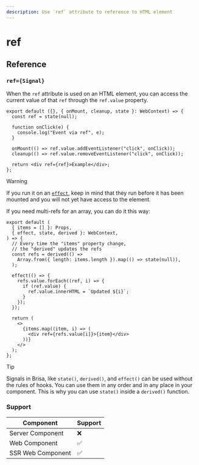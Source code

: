 ```yaml
---
description: Use `ref` attribute to reference to HTML element
---
```


# ref

## Reference

### `ref={Signal}`

When the `ref` attribute is used on an HTML element, you can access the current value of that `ref` through the `ref.value` property.

```tsx 2,8,9,11
export default ({}, { onMount, cleanup, state }: WebContext) => {
  const ref = state(null);

  function onClick(e) {
    console.log("Event via ref", e);
  }

  onMount(() => ref.value.addEventListener("click", onClick));
  cleanup(() => ref.value.removeEventListener("click", onClick));

  return <div ref={ref}>Example</div>;
};
```

> [!WARNING]
>
> If you run it on an [`effect`](/building-your-application/components-details/web-components.html#effects-effect-method), keep in mind that they run before it has been mounted and you will not yet have access to the element.

If you need multi-refs for an array, you can do it this way:

```tsx 7-9
export default (
  { items = [] }: Props,
  { effect, state, derived }: WebContext,
) => {
  // Every time the "items" property change,
  // the "derived" updates the refs
  const refs = derived(() =>
    Array.from({ length: items.length }).map(() => state(null)),
  );

  effect(() => {
    refs.value.forEach((ref, i) => {
      if (ref.value) {
        ref.value.innerHTML = `Updated ${i}`;
      }
    });
  });

  return (
    <>
      {items.map((item, i) => (
        <div ref={refs.value[i]}>{item}</div>
      ))}
    </>
  );
};
```

> [!TIP]
>
> Signals in Brisa, like `state()`, `derived()`, and `effect()` can be used without the rules of hooks. You can use them in any order and in any place in your component. This is why you can use `state()` inside a `derived()` function.

### Support

| Component         | Support |
| ----------------- | ------- |
| Server Component  | ❌      |
| Web Component     | ✅      |
| SSR Web Component | ✅      |
